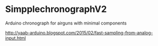 # SimpplechronographV2
Arduino chronograph for airguns with minimal components



http://yaab-arduino.blogspot.com/2015/02/fast-sampling-from-analog-input.html
